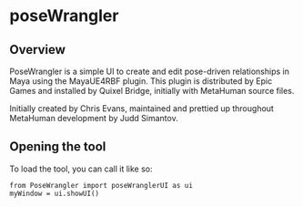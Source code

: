 poseWrangler
============

Overview
---------------
PoseWrangler is a simple UI to create and edit pose-driven relationships in Maya using the MayaUE4RBF plugin. This plugin is distributed by Epic Games and installed by Quixel Bridge, initially with MetaHuman source files.

Initially created by Chris Evans, maintained and prettied up throughout MetaHuman development by Judd Simantov.

Opening the tool
---------------
To load the tool, you can call it like so:
```
from PoseWrangler import poseWranglerUI as ui
myWindow = ui.showUI()
```
